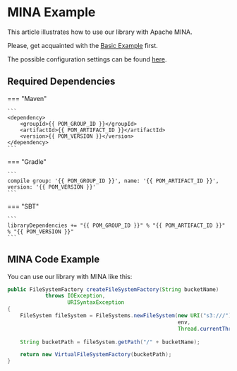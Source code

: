 # MINA Example

This article illustrates how to use our library with Apache MINA.

Please, get acquainted with the [Basic Example] first.

The possible configuration settings can be found [here][Configuration Options].

## Required Dependencies

=== "Maven" 
    
    ```
    <dependency>
        <groupId>{{ POM_GROUP_ID }}</groupId>
        <artifactId>{{ POM_ARTIFACT_ID }}</artifactId>
        <version>{{ POM_VERSION }}</version>
    </dependency>
    ```

=== "Gradle"
    
    ```
    compile group: '{{ POM_GROUP_ID }}', name: '{{ POM_ARTIFACT_ID }}', version: '{{ POM_VERSION }}'
    ```

=== "SBT"
    
    ```
    libraryDependencies += "{{ POM_GROUP_ID }}" % "{{ POM_ARTIFACT_ID }}" % "{{ POM_VERSION }}"
    ```

## MINA Code Example

You can use our library with MINA like this:

```java
public FileSystemFactory createFileSystemFactory(String bucketName)
            throws IOException,
                   URISyntaxException
{
    FileSystem fileSystem = FileSystems.newFileSystem(new URI("s3:///"),
                                                      env,
                                                      Thread.currentThread().getContextClassLoader());
    
    String bucketPath = fileSystem.getPath("/" + bucketName);

    return new VirtualFileSystemFactory(bucketPath);
}
```

[<--# Links -->]: #
[Basic Example]: ./basic-example.md
[Configuration Options]: ../configuration-options.md
